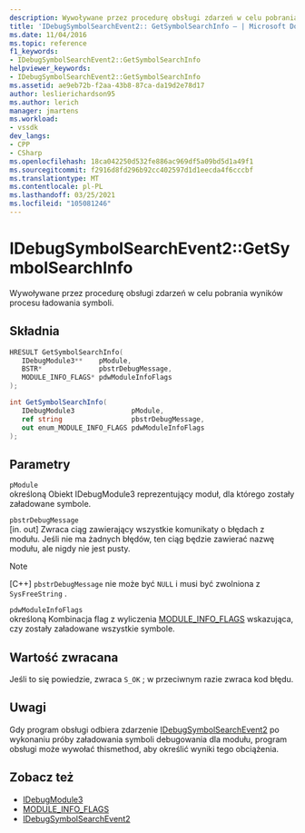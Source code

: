 ```yaml
---
description: Wywoływane przez procedurę obsługi zdarzeń w celu pobrania wyników procesu ładowania symboli.
title: 'IDebugSymbolSearchEvent2:: GetSymbolSearchInfo — | Microsoft Docs'
ms.date: 11/04/2016
ms.topic: reference
f1_keywords:
- IDebugSymbolSearchEvent2::GetSymbolSearchInfo
helpviewer_keywords:
- IDebugSymbolSearchEvent2::GetSymbolSearchInfo
ms.assetid: ae9eb72b-f2aa-43b8-87ca-da19d2e78d17
author: leslierichardson95
ms.author: lerich
manager: jmartens
ms.workload:
- vssdk
dev_langs:
- CPP
- CSharp
ms.openlocfilehash: 18ca042250d532fe886ac969df5a09bd5d1a49f1
ms.sourcegitcommit: f2916d8fd296b92cc402597d1d1eecda4f6cccbf
ms.translationtype: MT
ms.contentlocale: pl-PL
ms.lasthandoff: 03/25/2021
ms.locfileid: "105081246"
---
```

# <a name="idebugsymbolsearchevent2getsymbolsearchinfo"></a>IDebugSymbolSearchEvent2::GetSymbolSearchInfo
Wywoływane przez procedurę obsługi zdarzeń w celu pobrania wyników procesu ładowania symboli.

## <a name="syntax"></a>Składnia

```cpp
HRESULT GetSymbolSearchInfo(
   IDebugModule3**    pModule,
   BSTR*              pbstrDebugMessage,
   MODULE_INFO_FLAGS* pdwModuleInfoFlags
);
```

```csharp
int GetSymbolSearchInfo(
   IDebugModule3              pModule,
   ref string                 pbstrDebugMessage,
   out enum_MODULE_INFO_FLAGS pdwModuleInfoFlags
);
```

## <a name="parameters"></a>Parametry
`pModule`\
określoną Obiekt IDebugModule3 reprezentujący moduł, dla którego zostały załadowane symbole.

`pbstrDebugMessage`\
[in. out] Zwraca ciąg zawierający wszystkie komunikaty o błędach z modułu. Jeśli nie ma żadnych błędów, ten ciąg będzie zawierać nazwę modułu, ale nigdy nie jest pusty.

> [!NOTE]
> [C++] `pbstrDebugMessage` nie może być `NULL` i musi być zwolniona z `SysFreeString` .

`pdwModuleInfoFlags`\
określoną Kombinacja flag z wyliczenia [MODULE_INFO_FLAGS](../../../extensibility/debugger/reference/module-info-flags.md) wskazująca, czy zostały załadowane wszystkie symbole.

## <a name="return-value"></a>Wartość zwracana
 Jeśli to się powiedzie, zwraca `S_OK` ; w przeciwnym razie zwraca kod błędu.

## <a name="remarks"></a>Uwagi
 Gdy program obsługi odbiera zdarzenie [IDebugSymbolSearchEvent2](../../../extensibility/debugger/reference/idebugsymbolsearchevent2.md) po wykonaniu próby załadowania symboli debugowania dla modułu, program obsługi może wywołać thismethod, aby określić wyniki tego obciążenia.

## <a name="see-also"></a>Zobacz też
- [IDebugModule3](../../../extensibility/debugger/reference/idebugmodule3.md)
- [MODULE_INFO_FLAGS](../../../extensibility/debugger/reference/module-info-flags.md)
- [IDebugSymbolSearchEvent2](../../../extensibility/debugger/reference/idebugsymbolsearchevent2.md)
